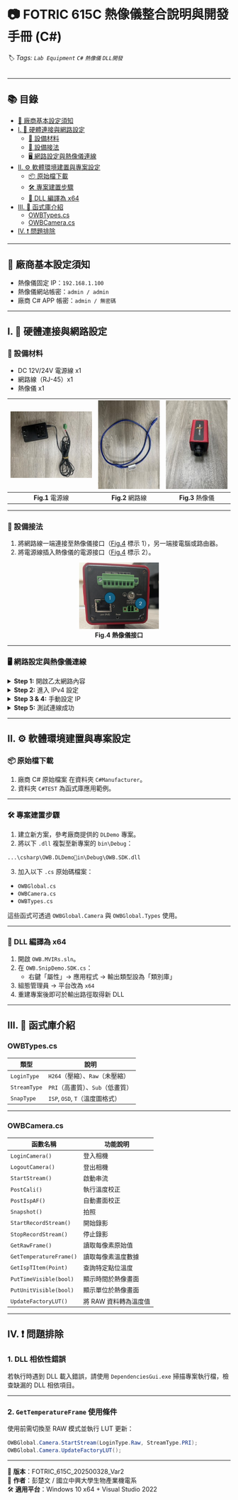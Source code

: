 
# 📷 FOTRIC 615C 熱像儀整合說明與開發手冊 (C#)

###### 🏷 Tags: `Lab Equipment` `C#` `熱像儀` `DLL開發`

---

## 📚 目錄

- [📌 廠商基本設定須知](#-廠商基本設定須知)
- [I. 🔌 硬體連接與網路設定](#i--硬體連接與網路設定)
  - [🧰 設備材料](#-設備材料)
  - [🧯 設備接法](#-設備接法)
  - [🖥 網路設定與熱像儀連線](#-網路設定與熱像儀連線)
- [II. ⚙️ 軟體環境建置與專案設定](#ii--軟體環境建置與專案設定)
  - [📦 原始檔下載](#-原始檔下載)
  - [🛠 專案建置步驟](#-專案建置步驟)
  - [🔧 DLL 編譯為 x64](#-dll-編譯為-x64)
- [III. 📁 函式庫介紹](#iii--函式庫介紹)
  - [OWBTypes.cs](#owbtypescs)
  - [OWBCamera.cs](#owbcameracs)
- [IV. ❗️ 問題排除](#iv--問題排除)

---

## 📌 廠商基本設定須知

- 熱像儀固定 IP：`192.168.1.100`
- 熱像儀網站帳密：`admin / admin`
- 廠商 C# APP 帳密：`admin / 無密碼`

---

## I. 🔌 硬體連接與網路設定

### 🧰 設備材料

- DC 12V/24V 電源線 x1
- 網路線（RJ-45）x1
- 熱像儀 x1

| <img src="img/電源線24v.jpg" height="150"> | <img src="img/網路線.jpg" height="200"> | <img src="img/熱像儀.jpg" height="200"> |
|:---------------------------:|:----------------------------:|:------------------:|
| **Fig.1** 電源線 | **Fig.2** 網路線 | **Fig.3** 熱像儀 |

---

### 🧯 設備接法

1. 將網路線一端連接至熱像儀接口（[Fig.4](#fig4-熱像儀接口) 標示 1），另一端接電腦或路由器。
2. 將電源線插入熱像儀的電源接口（[Fig.4](#fig4-熱像儀接口) 標示 2）。

<p align="center">
  <img src="img/熱像儀接口.png" height="150"><br>
  <b><a name="fig4-熱像儀接口">Fig.4 熱像儀接口</a></b>
</p>

---

### 🖥 網路設定與熱像儀連線

<details>
<summary><strong>Step 1:</strong> 開啟乙太網路內容</summary>
右鍵點選乙太網路 → 點選「內容」  
<img src="img/連接1.png">
</details>

<details>
<summary><strong>Step 2:</strong> 進入 IPv4 設定</summary>
選擇「網際通訊協定第 4 版（TCP/IPv4）」 → 點選「內容」  
<img src="img/連接2.png">
</details>

<details>
<summary><strong>Step 3 & 4:</strong> 手動設定 IP</summary>

- 使用以下 IP 配置：
  - IP：`192.168.1.xx`（`xx` 為任意 2~254）
  - 子網路遮罩：`255.255.255.0`

⚠️ **注意**：不可與熱像儀 IP `192.168.1.100` 相同。

<img src="img/連接3.png">
</details>

<details>
<summary><strong>Step 5:</strong> 測試連線成功</summary>

在瀏覽器輸入 `192.168.1.100`，若成功會顯示登入畫面。  
<img src="img/熱像儀網站畫面.png">
</details>

---

## II. ⚙️ 軟體環境建置與專案設定

### 📦 原始檔下載

1. 廠商 C# 原始檔案 在資料夾 `C#Manufacturer`。
3. 資料夾 `C#TEST` 為函式庫應用範例。

---

### 🛠 專案建置步驟

1. 建立新方案，參考廠商提供的 `DLDemo` 專案。
2. 將以下 `.dll` 複製至新專案的 `bin\Debug`：

```text
...\csharp\OWB.DLDemoin\Debug\OWB.SDK.dll
```

3. 加入以下 `.cs` 原始碼檔案：

- `OWBGlobal.cs`
- `OWBCamera.cs`
- `OWBTypes.cs`

這些函式可透過 `OWBGlobal.Camera` 與 `OWBGlobal.Types` 使用。

---

### 🔧 DLL 編譯為 x64

1. 開啟 `OWB.MVIRs.sln`。
2. 在 `OWB.SnipDemo.SDK.cs`：
   - 右鍵「屬性」→ 應用程式 → 輸出類型設為「類別庫」
3. 組態管理員 → 平台改為 `x64`
4. 重建專案後即可於輸出路徑取得新 DLL

---

## III. 📁 函式庫介紹

### OWBTypes.cs

| 類型        | 說明                                   |
|-------------|----------------------------------------|
| `LoginType` | `H264`（壓縮）、`Raw`（未壓縮）       |
| `StreamType`| `PRI`（高畫質）、`Sub`（低畫質）      |
| `SnapType`  | `ISP`, `OSD`, `T`（溫度圖格式）        |

---

### OWBCamera.cs

| 函數名稱               | 功能說明                            |
|------------------------|-------------------------------------|
| `LoginCamera()`        | 登入相機                            |
| `LogoutCamera()`       | 登出相機                            |
| `StartStream()`        | 啟動串流                            |
| `PostCali()`           | 執行溫度校正                        |
| `PostIspAF()`          | 自動畫面校正                        |
| `Snapshot()`           | 拍照                                |
| `StartRecordStream()`  | 開始錄影                            |
| `StopRecordStream()`   | 停止錄影                            |
| `GetRawFrame()`        | 讀取每像素原始值                    |
| `GetTemperatureFrame()`| 讀取每像素溫度數據                  |
| `GetIspTItem(Point)`   | 查詢特定點位溫度                    |
| `PutTimeVisible(bool)` | 顯示時間於熱像畫面                  |
| `PutUnitVisible(bool)` | 顯示單位於熱像畫面                  |
| `UpdateFactoryLUT()`   | 將 RAW 資料轉為溫度值               |

---

## IV. ❗️ 問題排除

### 1. DLL 相依性錯誤

若執行時遇到 DLL 載入錯誤，請使用 `DependenciesGui.exe` 掃描專案執行檔，檢查缺漏的 DLL 相依項目。

---

### 2. `GetTemperatureFrame` 使用條件

使用前需切換至 RAW 模式並執行 LUT 更新：

```csharp
OWBGlobal.Camera.StartStream(LoginType.Raw, StreamType.PRI);
OWBGlobal.Camera.UpdateFactoryLUT();
```

---

📄 **版本**：FOTRIC_615C_202500328_Var2  
👤 **作者**：彭楚文 / 國立中興大學生物產業機電系  
🛠 **適用平台**：Windows 10 x64 + Visual Studio 2022
